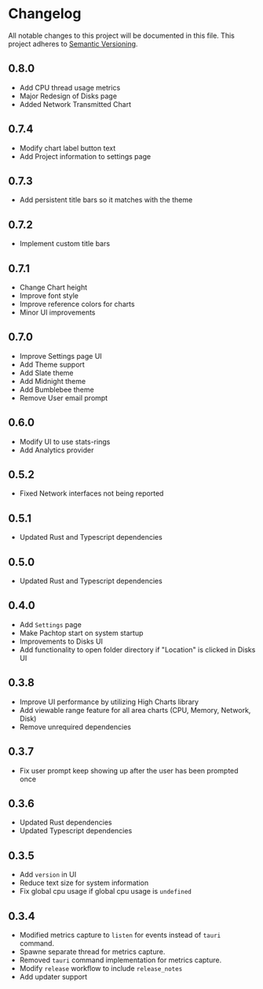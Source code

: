 # Changelog

All notable changes to this project will be documented in this file. This project adheres to [Semantic Versioning](https://semver.org/).

## 0.8.0
- Add CPU thread usage metrics
- Major Redesign of Disks page
- Added Network Transmitted Chart

## 0.7.4
- Modify chart label button text
- Add Project information to settings page

## 0.7.3
- Add persistent title bars so it matches with the theme

## 0.7.2
- Implement custom title bars

## 0.7.1
- Change Chart height
- Improve font style
- Improve reference colors for charts
- Minor UI improvements


## 0.7.0
- Improve Settings page UI
- Add Theme support
- Add Slate theme
- Add Midnight theme
- Add Bumblebee theme
- Remove User email prompt

## 0.6.0
- Modify UI to use stats-rings
- Add Analytics provider

## 0.5.2
- Fixed Network interfaces not being reported

## 0.5.1
- Updated Rust and Typescript dependencies

## 0.5.0
- Updated Rust and Typescript dependencies

## 0.4.0

- Add `Settings` page
- Make Pachtop start on system startup
- Improvements to Disks UI
- Add functionality to open folder directory if "Location" is clicked in Disks UI

## 0.3.8

- Improve UI performance by utilizing High Charts library
- Add viewable range feature for all area charts (CPU, Memory, Network, Disk)
- Remove unrequired dependencies

## 0.3.7

- Fix user prompt keep showing up after the user has been prompted once

## 0.3.6

- Updated Rust dependencies
- Updated Typescript dependencies

## 0.3.5

- Add `version` in UI
- Reduce text size for system information
- Fix global cpu usage if global cpu usage is `undefined`

## 0.3.4

- Modified metrics capture to `listen` for events instead of `tauri` command.
- Spawne separate thread for metrics capture.
- Removed `tauri` command implementation for metrics capture.
- Modify `release` workflow to include `release_notes`
- Add updater support
